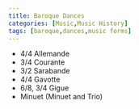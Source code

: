 ```yaml
---
title: Baroque Dances
categories: [Music,Music History]
tags: [baroque,dances,music forms]
---
```


- 4/4 Allemande
- 3/4 Courante
- 3/2 Sarabande
- 4/4 Gavotte
- 6/8, 3/4 Gigue
- Minuet (Minuet and Trio)
